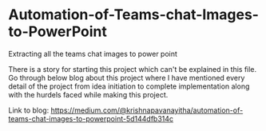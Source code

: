 # Automation-of-Teams-chat-Images-to-PowerPoint
Extracting all the teams chat images to power point

There is a story for starting this project which can't be explained in this file.
Go through below blog about this project where I have mentioned every detail of the project from idea initiation to complete implementation along with the hurdels faced while making this project.

Link to blog:
https://medium.com/@krishnapavanayitha/automation-of-teams-chat-images-to-powerpoint-5d144dfb314c
